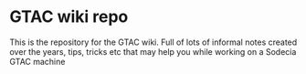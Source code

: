# GTAC wiki repo
This is the repository for the GTAC wiki.
Full of lots of informal notes created over the years, tips, tricks etc that may help you while working on a Sodecia GTAC machine
